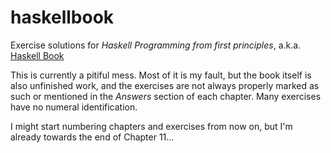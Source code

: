 # haskellbook
Exercise solutions for _Haskell Programming from first principles_, a.k.a. [Haskell Book](http://haskellbook.com)

This is currently a pitiful mess. Most of it is my fault, but the book itself is also unfinished work, 
and the exercises are not always properly marked as such or mentioned in the _Answers_ section of each chapter.
Many exercises have no numeral identification.

I might start numbering chapters and exercises from now on, but I'm already towards the end of Chapter 11...
